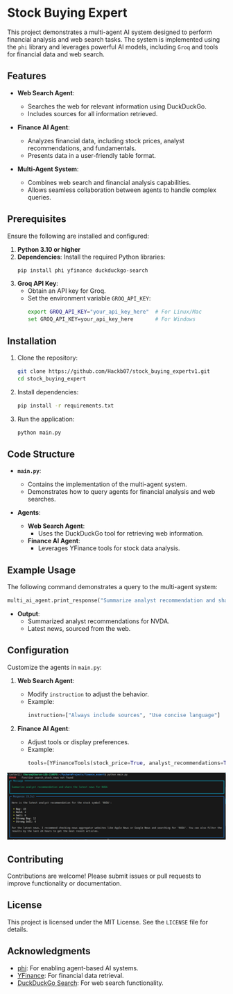 


# Stock Buying Expert

This project demonstrates a multi-agent AI system designed to perform financial analysis and web search tasks. The system is implemented using the `phi` library and leverages powerful AI models, including `Groq` and tools for financial data and web search.

## Features

- **Web Search Agent**: 
  - Searches the web for relevant information using DuckDuckGo.
  - Includes sources for all information retrieved.

- **Finance AI Agent**: 
  - Analyzes financial data, including stock prices, analyst recommendations, and fundamentals.
  - Presents data in a user-friendly table format.

- **Multi-Agent System**: 
  - Combines web search and financial analysis capabilities.
  - Allows seamless collaboration between agents to handle complex queries.

## Prerequisites

Ensure the following are installed and configured:

1. **Python 3.10 or higher**
2. **Dependencies**: Install the required Python libraries:
   ```bash
   pip install phi yfinance duckduckgo-search
   ```
3. **Groq API Key**: 
   - Obtain an API key for Groq.
   - Set the environment variable `GROQ_API_KEY`:
     ```bash
     export GROQ_API_KEY="your_api_key_here"  # For Linux/Mac
     set GROQ_API_KEY=your_api_key_here       # For Windows
     ```

## Installation

1. Clone the repository:
   ```bash
   git clone https://github.com/Hackb07/stock_buying_expertv1.git
   cd stock_buying_expert
   ```

2. Install dependencies:
   ```bash
   pip install -r requirements.txt
   ```

3. Run the application:
   ```bash
   python main.py
   ```

## Code Structure

- **`main.py`**:
  - Contains the implementation of the multi-agent system.
  - Demonstrates how to query agents for financial analysis and web searches.
  
- **Agents**:
  - **Web Search Agent**: 
    - Uses the DuckDuckGo tool for retrieving web information.
  - **Finance AI Agent**:
    - Leverages YFinance tools for stock data analysis.

## Example Usage

The following command demonstrates a query to the multi-agent system:

```python
multi_ai_agent.print_response("Summarize analyst recommendation and share the latest news for NVDA", stream=True)
```

- **Output**: 
  - Summarized analyst recommendations for NVDA.
  - Latest news, sourced from the web.

## Configuration

Customize the agents in `main.py`:

1. **Web Search Agent**:
   - Modify `instruction` to adjust the behavior.
   - Example:
     ```python
     instruction=["Always include sources", "Use concise language"]
     ```

2. **Finance AI Agent**:
   - Adjust tools or display preferences.
   - Example:
     ```python
     tools=[YFinanceTools(stock_price=True, analyst_recommendations=True)]
     ```

![###Output](image/image.png)



## Contributing

Contributions are welcome! Please submit issues or pull requests to improve functionality or documentation.

## License

This project is licensed under the MIT License. See the `LICENSE` file for details.

## Acknowledgments

- [phi](https://phi.readthedocs.io/): For enabling agent-based AI systems.
- [YFinance](https://github.com/ranaroussi/yfinance): For financial data retrieval.
- [DuckDuckGo Search](https://pypi.org/project/duckduckgo-search/): For web search functionality.

